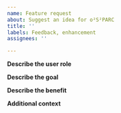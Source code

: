 ```yaml
---
name: Feature request
about: Suggest an idea for o²S²PARC
title: ''
labels: Feedback, enhancement
assignees: ''

---
```


**Describe the user role**
<!-- Specify a type of user, e.g. "As a SPARC investigator, I would like to..." -->

**Describe the goal**
<!-- What does the type of user want to achieve? -->

**Describe the benefit**
<!-- Why does the user want to achieve the goal? -->

**Additional context**
<!-- Add any other context or screenshots or implementation suggestions here. -->
